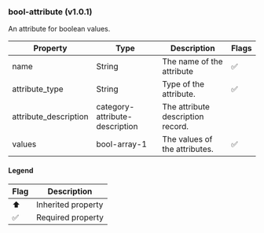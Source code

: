 ### bool-attribute (v1.0.1)
An attribute for boolean values.

| Property | Type | Description | Flags |
|---|---|---|---|
| name | String | The name of the attribute | ✅ |
| attribute_type | String | Type of the attribute. | ✅ |
| attribute_description | category-attribute-description | The attribute description record. |  |
| values | bool-array-1 | The values of the attributes. | ✅ |


#### Legend

| Flag | Description |
| --- | --- |
| ⬆️ | Inherited property |
| ✅ | Required property |

